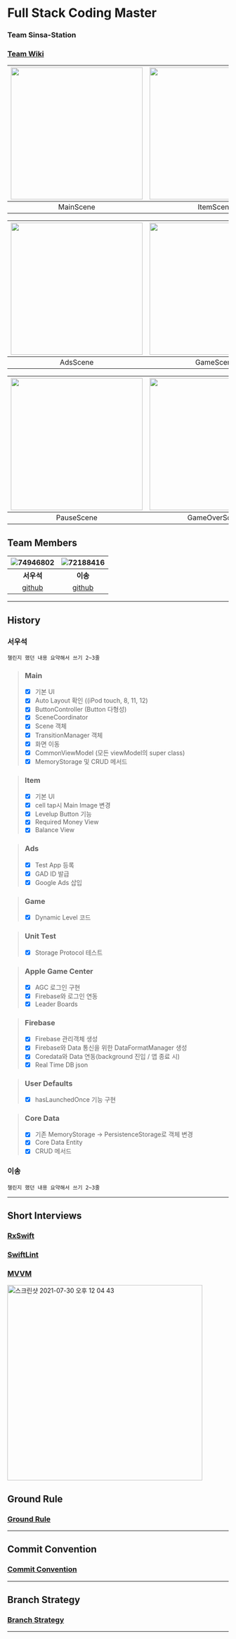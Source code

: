 # Full Stack Coding Master
### Team Sinsa-Station

### [Team Wiki](https://github.com/SinsaStation/FullStackCodingBot/wiki)

|<img src="https://user-images.githubusercontent.com/74946802/127594347-2f471137-5a26-458f-957e-3f0dcecba018.png" width="300">|<img src="https://user-images.githubusercontent.com/74946802/127594350-3c15a26b-f19a-4734-9b00-e424a68c83db.png" width="300">|<img src="https://user-images.githubusercontent.com/74946802/127594351-73704d42-d60a-4ce4-a2d0-c965bd517975.png" width="300">|
|:---:|:---:|:---:|
|MainScene|ItemScene|RankScene|

|<img src="https://user-images.githubusercontent.com/74946802/127594352-7cbee772-52ca-4e0a-a126-625940dd4f1c.png" width="300">|<img src="https://user-images.githubusercontent.com/74946802/127594353-a601bd3a-236a-4c9d-b450-af533df16c4d.png" width="300">|<img src="https://user-images.githubusercontent.com/74946802/127594354-ea70eaa5-5d4a-4607-8443-de5ce5945cbe.png" width="300">|
|:---:|:---:|:---:|
|AdsScene|GameScene|FeverScene|

|<img src="https://user-images.githubusercontent.com/74946802/127594356-583622b3-0525-4ee3-9d67-6fb2c59edb74.png" width="300">|<img src="https://user-images.githubusercontent.com/74946802/127594358-97e467cd-bc6d-48ca-93b5-b02b94a1ef98.png" width="300">|<img src="https://user-images.githubusercontent.com/74946802/127594354-ea70eaa5-5d4a-4607-8443-de5ce5945cbe.png" width="300">|
|:---:|:---:|:---:|
|PauseScene|GameOverScene|SettingScene|

## Team Members

|![74946802](https://user-images.githubusercontent.com/74946802/127593187-e129cd8a-9146-4e8d-a283-cf3db288b11b.jpeg)| ![72188416](https://user-images.githubusercontent.com/74946802/127593249-62465ed4-d221-4543-a7b6-e777ce6c9cc5.jpeg)|
|:------:|:---:|
|**서우석** | **이송**|
|[github](https://github.com/torch-ray)|[github](https://github.com/eeeesong)|

---

## History
### 서우석
```
챌린지 했던 내용 요약해서 쓰기 2~3줄
```

> ### Main 
>
> - [x] 기본 UI
> - [x] Auto Layout 확인 ((iPod touch, 8, 11, 12)
> - [x] ButtonController (Button 다형성) 
> - [x] SceneCoordinator
> - [x] Scene  객체
> - [x] TransitionManager 객체
> - [x] 화면 이동
> - [x] CommonViewModel (모든 viewModel의 super class)
> - [x] MemoryStorage 및 CRUD 메서드

> ### Item
>
> - [x] 기본 UI
> - [x] cell tap시 Main Image 변경
> - [x] Levelup Button 기능
> - [x] Required Money View
> - [x] Balance View

> ### Ads
>
> - [x] Test App 등록
> - [x] GAD ID 발급
> - [x] Google Ads 삽입


> ### Game
>
> - [x] Dynamic Level 코드


> ### Unit Test
>
> - [x] Storage Protocol 테스트


> ### Apple Game Center
>
> - [x] AGC 로그인 구현
> - [x] Firebase와 로그인 연동
> - [x] Leader Boards

> ### Firebase
>
> - [x] Firebase 관리객체 생성
> - [x] Firebase와 Data 통신을 위한  DataFormatManager 생성
> - [x] Coredata와 Data 연동(background 진입 / 앱 종료 시)
> - [x] Real Time DB json

> ### User Defaults
>
> - [x] hasLaunchedOnce 기능 구현

> ### Core Data
>
> - [x] 기존 MemoryStorage -> PersistenceStorage로 객체 변경
> - [x] Core Data Entity
> - [x] CRUD 메서드


### 이송
```
챌린지 했던 내용 요약해서 쓰기 2~3줄
```

---

## Short Interviews

### [RxSwift](https://github.com/SinsaStation/FullStackCodingBot/wiki/RxSwift)
### [SwiftLint](https://github.com/SinsaStation/FullStackCodingBot/wiki/SwiftLint)
### [MVVM](https://github.com/SinsaStation/FullStackCodingBot/wiki/MVVM)

<img width="444" alt="스크린샷 2021-07-30 오후 12 04 43" src="https://user-images.githubusercontent.com/74946802/127593694-63f0c702-e562-4ef7-b1e8-c3c0e4db9a2b.png">

## Ground Rule

### [Ground Rule](https://github.com/SinsaStation/FullStackCodingBot/wiki/Ground-Rule)

---

## Commit Convention

### [Commit Convention](https://github.com/SinsaStation/FullStackCodingBot/wiki/Commit-Convention)

---

## Branch Strategy

### [Branch Strategy](https://github.com/SinsaStation/FullStackCodingBot/wiki/Branch-Strategy)

---
